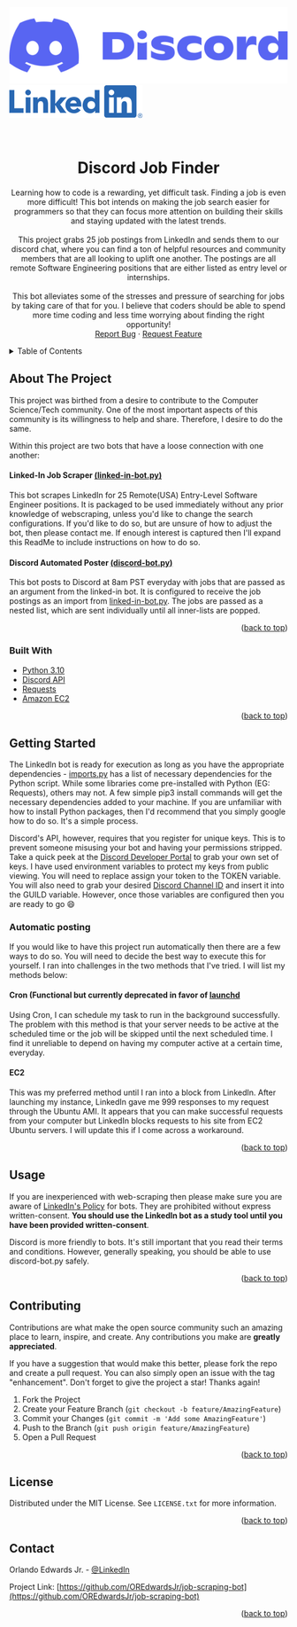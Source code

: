 <div id="top"></div>
<!--
*** Thanks for checking out the Best-README-Template. If you have a suggestion
*** that would make this better, please fork the repo and create a pull request
*** or simply open an issue with the tag "enhancement".
*** Don't forget to give the project a star!
*** Thanks again! Now go create something AMAZING! :D
-->



<!-- PROJECT SHIELDS -->
<!--
*** I'm using markdown "reference style" links for readability.
*** Reference links are enclosed in brackets [ ] instead of parentheses ( ).
*** See the bottom of this document for the declaration of the reference variables
*** for contributors-url, forks-url, etc. This is an optional, concise syntax you may use.
*** https://www.markdownguide.org/basic-syntax/#reference-style-links
-->

[![Discord][discord-shield]][discord-url]
[![LinkedIn][linkedin-shield]][linkedin-url]




<!-- PROJECT LOGO -->
<br />


<h1 align="center">Discord Job Finder</h3>

  <p align="center">
    Learning how to code is a rewarding, yet difficult task. Finding a job is even more difficult! This bot intends on making the job search easier for programmers so that they can focus more attention on building their skills and staying updated with the latest trends.
    <br />
    <br />
    This project grabs 25 job postings from LinkedIn and sends them to our discord chat, where you can find a ton of helpful resources and community members that are all looking to uplift one another. The postings are all remote Software Engineering positions that are either listed as entry level or internships.
    <br />
    <br />
    This bot alleviates some of the stresses and pressure of searching for jobs by taking care of that for you. I believe that coders should be able to spend more time coding and less time worrying about finding the right opportunity!
    <br />
    <a href="https://github.com/OREdwardsJr/job-scraping-bot><strong>Explore the docs »</strong></a>
    <br />
    <br />
    <a href="https://github.com/OREdwardsJr/job-scraping-bot/issues">Report Bug</a>
    ·
    <a href="https://github.com/OREdwardsJr/job-scraping-bot/issues">Request Feature</a>
  </p>
</div>



<!-- TABLE OF CONTENTS -->
<details>
  <summary>Table of Contents</summary>
  <ol>
    <li>
      <a href="#about-the-project">About The Project</a>
      <ul>
        <li><a href="#built-with">Built With</a></li>
      </ul>
    </li>
    <li>
      <a href="#getting-started">Getting Started</a>
      <ul>
        <li><a href="#prerequisites">Prerequisites</a></li>
        <li><a href="#installation">Installation</a></li>
      </ul>
    </li>
    <li><a href="#usage">Usage</a></li>
    <li><a href="#contributing">Contributing</a></li>
    <li><a href="#license">License</a></li>
    <li><a href="#contact">Contact</a></li>
  </ol>
</details>



<!-- ABOUT THE PROJECT -->
## About The Project

This project was birthed from a desire to contribute to the Computer Science/Tech community. One of the most important aspects of this community is its willingness to help and share. Therefore, I desire to do the same.
                                  
Within this project are two bots that have a loose connection with one another:
                                  
#### Linked-In Job Scraper [(linked-in-bot.py)](https://github.com/OREdwardsJr/job-scraping-bot/blob/main/modules/linked_in_bot.py)
This bot scrapes LinkedIn for 25 Remote(USA) Entry-Level Software Engineer positions. It is packaged to be used immediately without any prior knowledge of webscraping, unless you'd like to change the search configurations. If you'd like to do so, but are unsure of how to adjust the bot, then please contact me. If enough interest is captured then I'll expand this ReadMe to include instructions on how to do so.                            

#### Discord Automated Poster [(discord-bot.py)](https://github.com/OREdwardsJr/job-scraping-bot/blob/main/modules/discord-bot.py)
This bot posts to Discord at 8am PST everyday with jobs that are passed as an argument from the linked-in bot. It is configured to receive the job postings as an import from [linked-in-bot.py](https://github.com/OREdwardsJr/job-scraping-bot/blob/main/modules/linked_in_bot.py). The jobs are passed as a nested list, which are sent individually until all inner-lists are popped.

                                  
<p align="right">(<a href="#top">back to top</a>)</p>



### Built With

* [Python 3.10](https://docs.python.org/3/)
* [Discord API](https://discordpy.readthedocs.io/en/stable/)
* [Requests](https://docs.python-requests.org/en/latest/)
* [Amazon EC2](https://docs.aws.amazon.com/ec2/index.html)


<p align="right">(<a href="#top">back to top</a>)</p>



<!-- GETTING STARTED -->
## Getting Started

The LinkedIn bot is ready for execution as long as you have the appropriate dependencies - [imports.py](https://github.com/OREdwardsJr/job-scraping-bot/blob/main/modules/imports.py) has a list of necessary dependencies for the Python script. While some libraries come pre-installed with Python (EG: Requests), others may not. A few simple pip3 install commands will get the necessary dependencies added to your machine. If you are unfamiliar with how to install Python packages, then I'd recommend that you simply google how to do so. It's a simple process.
                                
Discord's API, however, requires that you register for unique keys. This is to prevent someone misusing your bot and having your permissions stripped. Take a quick peek at the [Discord Developer Portal](https://discord.com/developers/docs/intro) to grab your own set of keys. I have used environment variables to protect my keys from public viewing. You will need to replace assign your token to the TOKEN variable. You will also need to grab your desired [Discord Channel ID](https://support.discord.com/hc/en-us/articles/206346498-Where-can-I-find-my-User-Server-Message-ID-) and insert it into the GUILD variable. However, once those variables are configured then you are ready to go 😄                                

### Automatic posting

If you would like to have this project run automatically then there are a few ways to do so. You will need to decide the best way to execute this for yourself. I ran into challenges in the two methods that I've tried. I will list my methods below:
                                
#### Cron (Functional but currently deprecated in favor of [launchd](https://developer.apple.com/library/archive/documentation/MacOSX/Conceptual/BPSystemStartup/Chapters/ScheduledJobs.html)
Using Cron, I can schedule my task to run in the background successfully. The problem with this method is that your server needs to be active at the scheduled time or the job will be skipped until the next scheduled time. I find it unreliable to depend on having my computer active at a certain time, everyday.
                                
#### EC2
This was my preferred method until I ran into a block from LinkedIn. After launching my instance, LinkedIn gave me 999 responses to my request through the Ubuntu AMI. It appears that you can make successful requests from your computer but LinkedIn blocks requests to his site from EC2 Ubuntu servers. I will update this if I come across a workaround.                              


<p align="right">(<a href="#top">back to top</a>)</p>



<!-- USAGE EXAMPLES -->
## Usage

If you are inexperienced with web-scraping then please make sure you are aware of [LinkedIn's Policy](https://www.linkedin.com/robots.txt) for bots. They are prohibited without express written-consent. **You should use the LinkedIn bot as a study tool until you have been provided written-consent**. 
                                
Discord is more friendly to bots. It's still important that you read their terms and conditions. However, generally speaking, you should be able to use discord-bot.py safely.

<p align="right">(<a href="#top">back to top</a>)</p>




<!-- CONTRIBUTING -->
## Contributing

Contributions are what make the open source community such an amazing place to learn, inspire, and create. Any contributions you make are **greatly appreciated**.

If you have a suggestion that would make this better, please fork the repo and create a pull request. You can also simply open an issue with the tag "enhancement".
Don't forget to give the project a star! Thanks again!

1. Fork the Project
2. Create your Feature Branch (`git checkout -b feature/AmazingFeature`)
3. Commit your Changes (`git commit -m 'Add some AmazingFeature'`)
4. Push to the Branch (`git push origin feature/AmazingFeature`)
5. Open a Pull Request

<p align="right">(<a href="#top">back to top</a>)</p>



<!-- LICENSE -->
## License

Distributed under the MIT License. See `LICENSE.txt` for more information.

<p align="right">(<a href="#top">back to top</a>)</p>



<!-- CONTACT -->
## Contact

Orlando Edwards Jr. - [@LinkedIn](https://linkedin.com/in/orlando-edwards-jr)

Project Link: [https://github.com/OREdwardsJr/job-scraping-bot](https://github.com/OREdwardsJr/job-scraping-bot)

<p align="right">(<a href="#top">back to top</a>)</p>






<!-- MARKDOWN LINKS & IMAGES -->
<!-- https://www.markdownguide.org/basic-syntax/#reference-style-links -->
[discord-shield]: https://raw.githubusercontent.com/OREdwardsJr/job-scraping-bot/main/images/Discord-Logo%2BWordmark-Color.svg
[discord-url]: https://discord.gg/NrJyxXQgdz
[linkedin-shield]: https://raw.githubusercontent.com/OREdwardsJr/job-scraping-bot/main/images/LI-Logo.png
[linkedin-url]: https://www.linkedin.com/in/orlando-edwards-jr/
[product-screenshot]: images/screenshot.png
